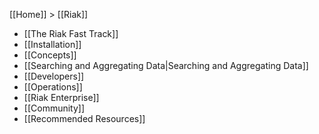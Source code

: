 [[Home]] > [[Riak]]

* [[The Riak Fast Track]]
* [[Installation]]
* [[Concepts]]
* [[Searching and Aggregating Data|Searching and Aggregating Data]]
* [[Developers]]
* [[Operations]]
* [[Riak Enterprise]]
* [[Community]]
* [[Recommended Resources]]
